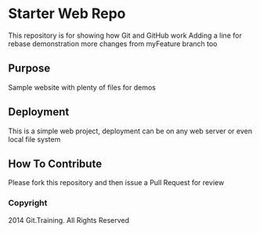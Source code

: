 # Starter Web Repo

This repository is for showing how Git and GitHub work
Adding a line for rebase demonstration
more changes from myFeature branch too

## Purpose

Sample website with plenty of files for demos

## Deployment

This is a simple web project, deployment can be on any web server or even local file system

## How To Contribute

Please fork this repository and then issue a Pull Request for review

### Copyright

2014 Git.Training. All Rights Reserved